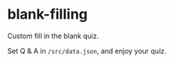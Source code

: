 # blank-filling

Custom fill in the blank quiz.

Set Q & A in `/src/data.json`, and enjoy your quiz.
